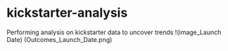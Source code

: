 # kickstarter-analysis
Performing analysis on kickstarter data to uncover trends
!(image_Launch Date) (Outcomes_Launch_Date.png)
